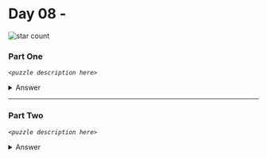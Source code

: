 # Day 08 - 
![star count](https://img.shields.io/endpoint?url=https://raw.githubusercontent.com/kata-gatame/advent-of-code/main/2021/day-08/stars.json)

### Part One
*`<puzzle description here>`*

<details>
  <summary>Answer</summary>

  Your puzzle answer was **``**.
</details>

<hr/>

### Part Two
*`<puzzle description here>`*

<details>
  <summary>Answer</summary>

  Your puzzle answer was **``**.
</details>